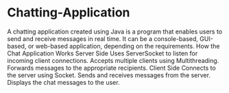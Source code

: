 # Chatting-Application
A chatting application created using Java is a program that enables users to send and receive messages in real time. It can be a console-based, GUI-based, or web-based application, depending on the requirements.
 How the Chat Application Works
 Server Side
Uses ServerSocket to listen for incoming client connections.
Accepts multiple clients using Multithreading.
Forwards messages to the appropriate recipients.
 Client Side
Connects to the server using Socket.
Sends and receives messages from the server.
Displays the chat messages to the user.
